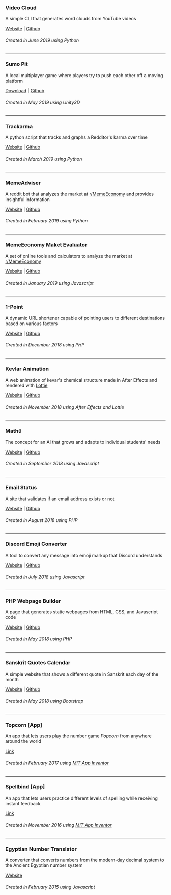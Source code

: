 ### Video Cloud
A simple CLI that generates word clouds from YouTube videos

[Website](https://www.param.me/videocloud) |
[Github](https://github.com/paramt/videocloud)


###### Created in June 2019 using Python
___

### Sumo Pit
A local multiplayer game where players try to push each other off a moving platform

[Download](https://github.com/paramt/sumopit/releases) |
[Github](https://github.com/paramt/sumopit)


###### Created in May 2019 using Unity3D
___

### Trackarma
A python script that tracks and graphs a Redditor's karma over time

[Website](https://trackarma.tk) |
[Github](https://github.com/paramt/trackarma)


###### Created in March 2019 using Python
___

### MemeAdviser
A reddit bot that analyzes the market at [r/MemeEconomy](https://www.reddit.com/r/MemeEconomy) and provides insightful information

[Website](https://www.1pt.co) |
[Github](https://github.com/paramt/1pt)


###### Created in February 2019 using Python
___

### MemeEconomy Maket Evaluator
A set of online tools and calculators to analyze the market at [r/MemeEconomy](https://www.reddit.com/r/MemeEconomy)

[Website](https://www.param.me/meme) |
[Github](https://github.com/paramt/meme)


###### Created in January 2019 using Javascript
___

### 1-Point
A dynamic URL shortener capable of pointing users to different destinations based on various factors

[Website](https://www.1pt.co) |
[Github](https://github.com/paramt/1pt)


###### Created in December 2018 using PHP
___

### Kevlar Animation
A web animation of kevar's chemical structure made in After Effects and rendered with [Lottie](https://airbnb.io/lottie/#/)

[Website](https://www.param.me/kevlar) |
[Github](https://github.com/paramt/kevlar)


###### Created in November 2018 using After Effects and Lottie
___

### Mathü
The concept for an AI that grows and adapts to individual students' needs

[Website](https://www.mathu.ca) |
[Github](https://github.com/paramt/mathu)


###### Created in September 2018 using Javascript
___

### Email Status
A site that validates if an email address exists or not

[Website](https://www.param.me/email-status) |
[Github](https://github.com/paramt/email-status)


###### Created in August 2018 using PHP
___

### Discord Emoji Converter
A tool to convert any message into emoji markup that Discord understands

[Website](https://www.param.me/discord-emoji) |
[Github](https://github.com/paramt/discord-emoji)


###### Created in July 2018 using Javascript
___

### PHP Webpage Builder
A page that generates static webpages from HTML, CSS, and Javascript code

[Website](https://code.param.me) |
[Github](https://github.com/paramt/code-editor)

###### Created in May 2018 using PHP
___

### Sanskrit Quotes Calendar
A simple website that shows a different quote in Sanskrit each day of the month

[Website](https://gq31.gq) |
[Github](https://github.com/paramt/code-editor)

###### Created in May 2018 using Bootstrap
___

### Topcorn [App]
An app that lets users play the number game *Popcorn* from anywhere around the world

[Link](https://play.google.com/store/apps/details?id=appinventor.ai_700164.Topcorn&hl=en)

###### Created in February 2017 using [MIT App Inventor](http://appinventor.mit.edu/)
___

### Spellbind [App]
An app that lets users practice different levels of spelling while receiving instant feedback

[Link](https://play.google.com/store/apps/details?id=appinventor.ai_700164.SpellBind_all)

###### Created in November 2016 using [MIT App Inventor](http://appinventor.mit.edu/)
___

### Egyptian Number Translator
A converter that converts numbers from the modern-day decimal system to the Ancient Egyptian number system

[Website](https://bit.ly/2JpR0jr)

###### Created in February 2015 using Javascript
